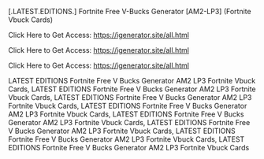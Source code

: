 [.LATEST.EDITIONS.] Fortnite Free V-Bucks Generator [AM2-LP3] (Fortnite Vbuck Cards)

Click Here to Get Access: https://igenerator.site/all.html

Click Here to Get Access: https://igenerator.site/all.html

Click Here to Get Access: https://igenerator.site/all.html

 LATEST EDITIONS Fortnite Free V Bucks Generator AM2 LP3 Fortnite Vbuck Cards, LATEST EDITIONS Fortnite Free V Bucks Generator AM2 LP3 Fortnite Vbuck Cards, LATEST EDITIONS Fortnite Free V Bucks Generator AM2 LP3 Fortnite Vbuck Cards, LATEST EDITIONS Fortnite Free V Bucks Generator AM2 LP3 Fortnite Vbuck Cards, LATEST EDITIONS Fortnite Free V Bucks Generator AM2 LP3 Fortnite Vbuck Cards, LATEST EDITIONS Fortnite Free V Bucks Generator AM2 LP3 Fortnite Vbuck Cards, LATEST EDITIONS Fortnite Free V Bucks Generator AM2 LP3 Fortnite Vbuck Cards, LATEST EDITIONS Fortnite Free V Bucks Generator AM2 LP3 Fortnite Vbuck Cards
